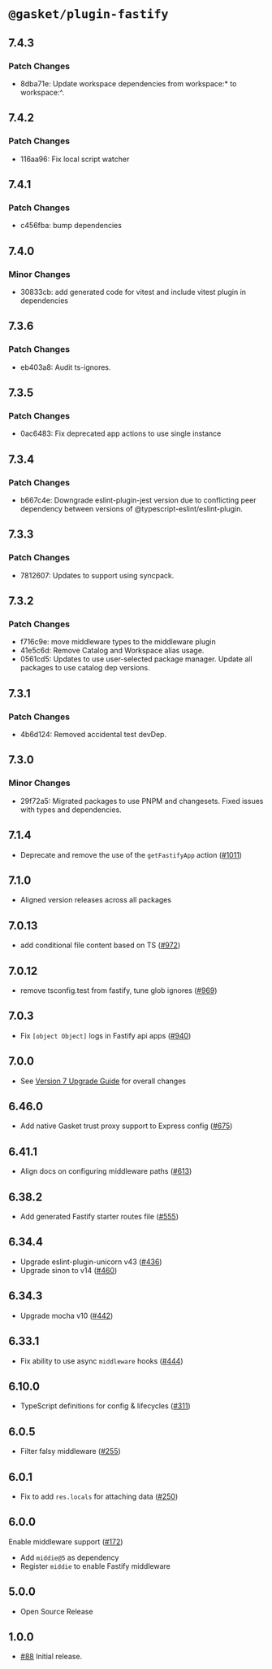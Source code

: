 # `@gasket/plugin-fastify`

## 7.4.3

### Patch Changes

- 8dba71e: Update workspace dependencies from workspace:\* to workspace:^.

## 7.4.2

### Patch Changes

- 116aa96: Fix local script watcher

## 7.4.1

### Patch Changes

- c456fba: bump dependencies

## 7.4.0

### Minor Changes

- 30833cb: add generated code for vitest and include vitest plugin in dependencies

## 7.3.6

### Patch Changes

- eb403a8: Audit ts-ignores.

## 7.3.5

### Patch Changes

- 0ac6483: Fix deprecated app actions to use single instance

## 7.3.4

### Patch Changes

- b667c4e: Downgrade eslint-plugin-jest version due to conflicting peer dependency between versions of @typescript-eslint/eslint-plugin.

## 7.3.3

### Patch Changes

- 7812607: Updates to support using syncpack.

## 7.3.2

### Patch Changes

- f716c9e: move middleware types to the middleware plugin
- 41e5c6d: Remove Catalog and Workspace alias usage.
- 0561cd5: Updates to use user-selected package manager. Update all packages to use catalog dep versions.

## 7.3.1

### Patch Changes

- 4b6d124: Removed accidental test devDep.

## 7.3.0

### Minor Changes

- 29f72a5: Migrated packages to use PNPM and changesets. Fixed issues with types and dependencies.

## 7.1.4

- Deprecate and remove the use of the `getFastifyApp` action ([#1011])

## 7.1.0

- Aligned version releases across all packages

## 7.0.13

- add conditional file content based on TS ([#972])

## 7.0.12

- remove tsconfig.test from fastify, tune glob ignores ([#969])

## 7.0.3

- Fix `[object Object]` logs in Fastify api apps ([#940])

## 7.0.0

- See [Version 7 Upgrade Guide] for overall changes

## 6.46.0

- Add native Gasket trust proxy support to Express config ([#675])

## 6.41.1

- Align docs on configuring middleware paths ([#613])

## 6.38.2

- Add generated Fastify starter routes file ([#555])

## 6.34.4

- Upgrade eslint-plugin-unicorn v43 ([#436])
- Upgrade sinon to v14 ([#460])

## 6.34.3

- Upgrade mocha v10 ([#442])

## 6.33.1

- Fix ability to use async `middleware` hooks ([#444])

## 6.10.0

- TypeScript definitions for config & lifecycles ([#311])

## 6.0.5

- Filter falsy middleware ([#255])

## 6.0.1

- Fix to add `res.locals` for attaching data ([#250])

## 6.0.0

Enable middleware support ([#172])

- Add `middie@5` as dependency
- Register `middie` to enable Fastify middleware

## 5.0.0

- Open Source Release

## 1.0.0

- [#88] Initial release.

[Version 7 Upgrade Guide]: /docs/upgrade-to-7.md
[#88]: https://github.com/godaddy/gasket/pull/88
[#172]: https://github.com/godaddy/gasket/pull/172
[#250]: https://github.com/godaddy/gasket/pull/250
[#255]: https://github.com/godaddy/gasket/pull/255
[#311]: https://github.com/godaddy/gasket/pull/311
[#436]: https://github.com/godaddy/gasket/pull/436
[#444]: https://github.com/godaddy/gasket/pull/444
[#442]: https://github.com/godaddy/gasket/pull/442
[#460]: https://github.com/godaddy/gasket/pull/460
[#555]: https://github.com/godaddy/gasket/pull/555
[#613]: https://github.com/godaddy/gasket/pull/613
[#675]: https://github.com/godaddy/gasket/pull/675
[#940]: https://github.com/godaddy/gasket/pull/940
[#969]: https://github.com/godaddy/gasket/pull/969
[#972]: https://github.com/godaddy/gasket/pull/972
[#1011]: https://github.com/godaddy/gasket/pull/1011
